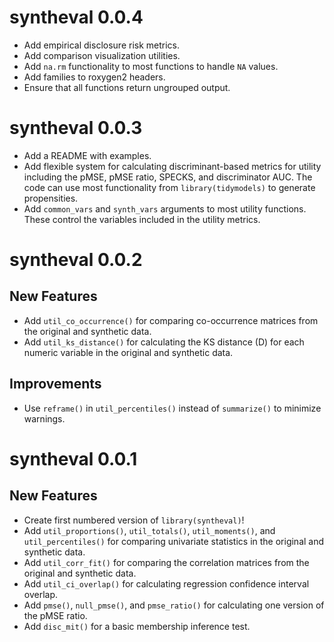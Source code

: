 # syntheval 0.0.4

* Add empirical disclosure risk metrics.
* Add comparison visualization utilities.
* Add `na.rm` functionality to most functions to handle `NA` values.
* Add families to roxygen2 headers.
* Ensure that all functions return ungrouped output.

# syntheval 0.0.3

* Add a README with examples.
* Add flexible system for calculating discriminant-based metrics for utility including the pMSE, pMSE ratio, SPECKS, and discriminator AUC. The code can use most functionality from `library(tidymodels)` to generate propensities.
* Add `common_vars` and `synth_vars` arguments to most utility functions. These control the variables included in the utility metrics. 

# syntheval 0.0.2

## New Features

* Add `util_co_occurrence()` for comparing co-occurrence matrices from the original and synthetic data.
* Add `util_ks_distance()` for calculating the KS distance (D) for each numeric variable in the original and synthetic data.

## Improvements

* Use `reframe()` in `util_percentiles()` instead of `summarize()` to minimize warnings.

# syntheval 0.0.1

## New Features

* Create first numbered version of `library(syntheval)`!
* Add `util_proportions()`, `util_totals()`, `util_moments()`, and `util_percentiles()` for comparing univariate statistics in the original and synthetic data.
* Add `util_corr_fit()` for comparing the correlation matrices from the original and synthetic data.
* Add `util_ci_overlap()` for calculating regression confidence interval overlap.
* Add `pmse()`, `null_pmse()`, and `pmse_ratio()` for calculating one version of the pMSE ratio. 
* Add `disc_mit()` for a basic membership inference test.
